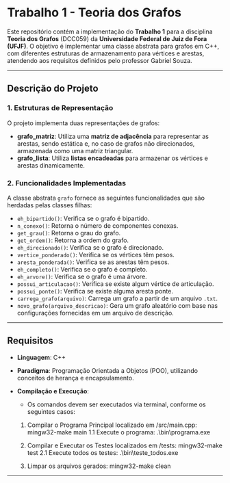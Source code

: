 # Trabalho 1 - Teoria dos Grafos

Este repositório contém a implementação do **Trabalho 1** para a disciplina **Teoria dos Grafos** (DCC059) da **Universidade Federal de Juiz de Fora (UFJF)**. O objetivo é implementar uma classe abstrata para grafos em C++, com diferentes estruturas de armazenamento para vértices e arestas, atendendo aos requisitos definidos pelo professor Gabriel Souza.

---

## **Descrição do Projeto**

### **1. Estruturas de Representação**

O projeto implementa duas representações de grafos:

- **grafo_matriz**: Utiliza uma **matriz de adjacência** para representar as arestas, sendo estática e, no caso de grafos não direcionados, armazenada como uma matriz triangular.
- **grafo_lista**: Utiliza **listas encadeadas** para armazenar os vértices e arestas dinamicamente.

### **2. Funcionalidades Implementadas**

A classe abstrata `grafo` fornece as seguintes funcionalidades que são herdadas pelas classes filhas:

- `eh_bipartido()`: Verifica se o grafo é bipartido.
- `n_conexo()`: Retorna o número de componentes conexas.
- `get_grau()`: Retorna o grau do grafo.
- `get_ordem()`: Retorna a ordem do grafo.
- `eh_direcionado()`: Verifica se o grafo é direcionado.
- `vertice_ponderado()`: Verifica se os vértices têm pesos.
- `aresta_ponderada()`: Verifica se as arestas têm pesos.
- `eh_completo()`: Verifica se o grafo é completo.
- `eh_arvore()`: Verifica se o grafo é uma árvore.
- `possui_articulacao()`: Verifica se existe algum vértice de articulação.
- `possui_ponte()`: Verifica se existe alguma aresta ponte.
- `carrega_grafo(arquivo)`: Carrega um grafo a partir de um arquivo `.txt`.
- `novo_grafo(arquivo_descricao)`: Gera um grafo aleatório com base nas configurações fornecidas em um arquivo de descrição.

---

## **Requisitos**

- **Linguagem**: C++
- **Paradigma**: Programação Orientada a Objetos (POO), utilizando conceitos de herança e encapsulamento.
- **Compilação e Execução**:

  - Os comandos devem ser executados via terminal, conforme os seguintes casos:

  1. Compilar o Programa Principal localizado em /src/main.cpp: mingw32-make main
     1.1 Execute o programa: .\bin\programa.exe

  2. Compilar e Executar os Testes localizados em /tests: mingw32-make test
     2.1 Execute todos os testes: .\bin\teste_todos.exe

  3. Limpar os arquivos gerados:
     mingw32-make clean

---
